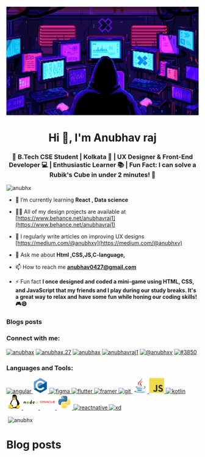 [![MasterHead](https://github.com/Anubhx/Anubhx/blob/main/pixel-jeff-matrix-s.gif
)](https://Anubhx.io)

<h1 align="center">Hi 👋, I'm Anubhav raj</h1>
<h3 align="center">🚀 B.Tech CSE Student | Kolkata 🌆 | UX Designer & Front-End Developer 💻 | Enthusiastic Learner 📚 | Fun Fact: I can solve a Rubik's Cube in under 2 minutes! 🎲</h3>

<p align="left"> <img src="https://komarev.com/ghpvc/?username=anubhx&label=Profile%20views&color=0e75b6&style=flat" alt="anubhx" /> </p>

- 🌱 I’m currently learning **React , Data science**

- 👨‍💻 All of my design projects are available at [https://www.behance.net/anubhavraj1](https://www.behance.net/anubhavraj1)

- 📝 I regularly write articles on improving UX designs [https://medium.com/@anubhxv](https://medium.com/@anubhxv)

- 💬 Ask me about **Html ,CSS,JS,C-language,**

- 📫 How to reach me **anubhav0427@gmail.com**

- ⚡ Fun fact **I once designed and coded a mini-game using HTML, CSS, and JavaScript that my friends and I play during our study breaks. It's a great way to relax and have some fun while honing our coding skills! 🎮😄**

### Blogs posts
<!-- BLOG-POST-LIST:START -->
<!-- BLOG-POST-LIST:END -->

<h3 align="left">Connect with me:</h3>
<p align="left">
<a href="https://linkedin.com/in/anubhax" target="blank"><img align="center" src="https://raw.githubusercontent.com/rahuldkjain/github-profile-readme-generator/master/src/images/icons/Social/linked-in-alt.svg" alt="anubhax" height="30" width="40" /></a>
<a href="https://instagram.com/anubhax.27" target="blank"><img align="center" src="https://raw.githubusercontent.com/rahuldkjain/github-profile-readme-generator/master/src/images/icons/Social/instagram.svg" alt="anubhax.27" height="30" width="40" /></a>
<a href="https://dribbble.com/anubhax" target="blank"><img align="center" src="https://raw.githubusercontent.com/rahuldkjain/github-profile-readme-generator/master/src/images/icons/Social/dribbble.svg" alt="anubhax" height="30" width="40" /></a>
<a href="https://www.behance.net/anubhavraj1" target="blank"><img align="center" src="https://raw.githubusercontent.com/rahuldkjain/github-profile-readme-generator/master/src/images/icons/Social/behance.svg" alt="anubhavraj1" height="30" width="40" /></a>
<a href="https://medium.com/@anubhxv" target="blank"><img align="center" src="https://raw.githubusercontent.com/rahuldkjain/github-profile-readme-generator/master/src/images/icons/Social/medium.svg" alt="@anubhxv" height="30" width="40" /></a>
<a href="https://discord.gg/#3850" target="blank"><img align="center" src="https://raw.githubusercontent.com/rahuldkjain/github-profile-readme-generator/master/src/images/icons/Social/discord.svg" alt="#3850" height="30" width="40" /></a>
</p>

<h3 align="left">Languages and Tools:</h3>
<p align="left"> <a href="https://angular.io" target="_blank" rel="noreferrer"> <img src="https://angular.io/assets/images/logos/angular/angular.svg" alt="angular" width="40" height="40"/> </a> <a href="https://www.cprogramming.com/" target="_blank" rel="noreferrer"> <img src="https://raw.githubusercontent.com/devicons/devicon/master/icons/c/c-original.svg" alt="c" width="40" height="40"/> </a> <a href="https://www.figma.com/" target="_blank" rel="noreferrer"> <img src="https://www.vectorlogo.zone/logos/figma/figma-icon.svg" alt="figma" width="40" height="40"/> </a> <a href="https://flutter.dev" target="_blank" rel="noreferrer"> <img src="https://www.vectorlogo.zone/logos/flutterio/flutterio-icon.svg" alt="flutter" width="40" height="40"/> </a> <a href="https://www.framer.com/" target="_blank" rel="noreferrer"> <img src="https://www.vectorlogo.zone/logos/framer/framer-icon.svg" alt="framer" width="40" height="40"/> </a> <a href="https://git-scm.com/" target="_blank" rel="noreferrer"> <img src="https://www.vectorlogo.zone/logos/git-scm/git-scm-icon.svg" alt="git" width="40" height="40"/> </a> <a href="https://www.java.com" target="_blank" rel="noreferrer"> <img src="https://raw.githubusercontent.com/devicons/devicon/master/icons/java/java-original.svg" alt="java" width="40" height="40"/> </a> <a href="https://developer.mozilla.org/en-US/docs/Web/JavaScript" target="_blank" rel="noreferrer"> <img src="https://raw.githubusercontent.com/devicons/devicon/master/icons/javascript/javascript-original.svg" alt="javascript" width="40" height="40"/> </a> <a href="https://kotlinlang.org" target="_blank" rel="noreferrer"> <img src="https://www.vectorlogo.zone/logos/kotlinlang/kotlinlang-icon.svg" alt="kotlin" width="40" height="40"/> </a> <a href="https://www.linux.org/" target="_blank" rel="noreferrer"> <img src="https://raw.githubusercontent.com/devicons/devicon/master/icons/linux/linux-original.svg" alt="linux" width="40" height="40"/> </a> <a href="https://nodejs.org" target="_blank" rel="noreferrer"> <img src="https://raw.githubusercontent.com/devicons/devicon/master/icons/nodejs/nodejs-original-wordmark.svg" alt="nodejs" width="40" height="40"/> </a> <a href="https://www.oracle.com/" target="_blank" rel="noreferrer"> <img src="https://raw.githubusercontent.com/devicons/devicon/master/icons/oracle/oracle-original.svg" alt="oracle" width="40" height="40"/> </a> <a href="https://www.python.org" target="_blank" rel="noreferrer"> <img src="https://raw.githubusercontent.com/devicons/devicon/master/icons/python/python-original.svg" alt="python" width="40" height="40"/> </a> <a href="https://reactnative.dev/" target="_blank" rel="noreferrer"> <img src="https://reactnative.dev/img/header_logo.svg" alt="reactnative" width="40" height="40"/> </a> <a href="https://www.adobe.com/products/xd.html" target="_blank" rel="noreferrer"> <img src="https://cdn.worldvectorlogo.com/logos/adobe-xd.svg" alt="xd" width="40" height="40"/> </a> </p>



<p>&nbsp;<img align="center" src="https://github-readme-stats.vercel.app/api?username=anubhx&show_icons=true&locale=en" alt="anubhx" /></p>





# Blog posts
<!-- BLOG-POST-LIST:START -->
<!-- BLOG-POST-LIST:END -->

